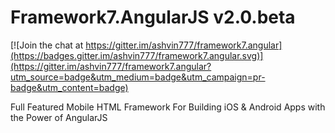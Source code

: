 Framework7.AngularJS v2.0.beta
==========

[![Join the chat at https://gitter.im/ashvin777/framework7.angular](https://badges.gitter.im/ashvin777/framework7.angular.svg)](https://gitter.im/ashvin777/framework7.angular?utm_source=badge&utm_medium=badge&utm_campaign=pr-badge&utm_content=badge)

Full Featured Mobile HTML Framework For Building iOS & Android Apps with the Power of AngularJS

